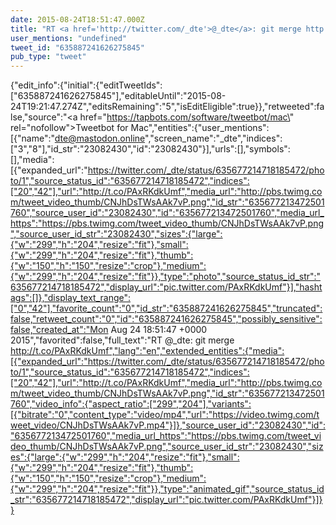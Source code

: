 ```yaml
---
date: 2015-08-24T18:51:47.000Z
title: "RT <a href='http://twitter.com/_dte'>@_dte</a>: git merge http://t.co/PAxRKdkUmf″"
user_mentions: "undefined"
tweet_id: "635887241626275845"
pub_type: "tweet"
---
```

{"edit_info":{"initial":{"editTweetIds":["635887241626275845"],"editableUntil":"2015-08-24T19:21:47.274Z","editsRemaining":"5","isEditEligible":true}},"retweeted":false,"source":"<a href=\"https://tapbots.com/software/tweetbot/mac\" rel=\"nofollow\">Tweetbot for Mac</a>","entities":{"user_mentions":[{"name":"dte@mastodon.online","screen_name":"_dte","indices":["3","8"],"id_str":"23082430","id":"23082430"}],"urls":[],"symbols":[],"media":[{"expanded_url":"https://twitter.com/_dte/status/635677214718185472/photo/1","source_status_id":"635677214718185472","indices":["20","42"],"url":"http://t.co/PAxRKdkUmf","media_url":"http://pbs.twimg.com/tweet_video_thumb/CNJhDsTWsAAk7vP.png","id_str":"635677213472501760","source_user_id":"23082430","id":"635677213472501760","media_url_https":"https://pbs.twimg.com/tweet_video_thumb/CNJhDsTWsAAk7vP.png","source_user_id_str":"23082430","sizes":{"large":{"w":"299","h":"204","resize":"fit"},"small":{"w":"299","h":"204","resize":"fit"},"thumb":{"w":"150","h":"150","resize":"crop"},"medium":{"w":"299","h":"204","resize":"fit"}},"type":"photo","source_status_id_str":"635677214718185472","display_url":"pic.twitter.com/PAxRKdkUmf"}],"hashtags":[]},"display_text_range":["0","42"],"favorite_count":"0","id_str":"635887241626275845","truncated":false,"retweet_count":"0","id":"635887241626275845","possibly_sensitive":false,"created_at":"Mon Aug 24 18:51:47 +0000 2015","favorited":false,"full_text":"RT @_dte: git merge http://t.co/PAxRKdkUmf","lang":"en","extended_entities":{"media":[{"expanded_url":"https://twitter.com/_dte/status/635677214718185472/photo/1","source_status_id":"635677214718185472","indices":["20","42"],"url":"http://t.co/PAxRKdkUmf","media_url":"http://pbs.twimg.com/tweet_video_thumb/CNJhDsTWsAAk7vP.png","id_str":"635677213472501760","video_info":{"aspect_ratio":["299","204"],"variants":[{"bitrate":"0","content_type":"video/mp4","url":"https://video.twimg.com/tweet_video/CNJhDsTWsAAk7vP.mp4"}]},"source_user_id":"23082430","id":"635677213472501760","media_url_https":"https://pbs.twimg.com/tweet_video_thumb/CNJhDsTWsAAk7vP.png","source_user_id_str":"23082430","sizes":{"large":{"w":"299","h":"204","resize":"fit"},"small":{"w":"299","h":"204","resize":"fit"},"thumb":{"w":"150","h":"150","resize":"crop"},"medium":{"w":"299","h":"204","resize":"fit"}},"type":"animated_gif","source_status_id_str":"635677214718185472","display_url":"pic.twitter.com/PAxRKdkUmf"}]}}
